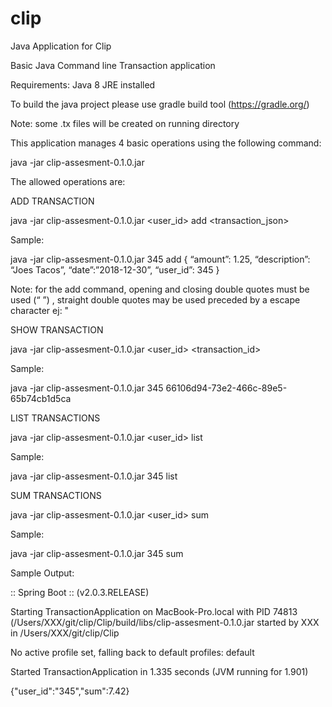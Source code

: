 # clip

Java Application for Clip

Basic Java Command line Transaction application

Requirements: Java 8 JRE installed

To build the java project please use gradle build tool (https://gradle.org/)

Note: some .tx files will be created on running directory

This application manages 4 basic operations using the following command:

java -jar clip-assesment-0.1.0.jar

The allowed operations are:

ADD TRANSACTION

java -jar clip-assesment-0.1.0.jar <user_id> add <transaction_json>

Sample:

java -jar clip-assesment-0.1.0.jar 345 add { “amount”: 1.25, “description”: “Joes Tacos”, “date”:”2018-12-30”, “user_id”: 345 } 

Note: for the add command, opening and closing double quotes must be used (“ ”) , straight double quotes may be used preceded by a escape character ej: \"



SHOW TRANSACTION

java -jar clip-assesment-0.1.0.jar <user_id> <transaction_id>

Sample:

java -jar clip-assesment-0.1.0.jar 345 66106d94-73e2-466c-89e5-65b74cb1d5ca


LIST TRANSACTIONS

java -jar clip-assesment-0.1.0.jar <user_id> list

Sample:

java -jar clip-assesment-0.1.0.jar 345 list


SUM TRANSACTIONS

java -jar clip-assesment-0.1.0.jar <user_id> sum

Sample:

java -jar clip-assesment-0.1.0.jar 345 sum


Sample Output:


 :: Spring Boot ::        (v2.0.3.RELEASE)

Starting TransactionApplication on MacBook-Pro.local with PID 74813 (/Users/XXX/git/clip/Clip/build/libs/clip-assesment-0.1.0.jar started by XXX in /Users/XXX/git/clip/Clip

No active profile set, falling back to default profiles: default

Started TransactionApplication in 1.335 seconds (JVM running for 1.901)

{"user_id":"345","sum":7.42}
